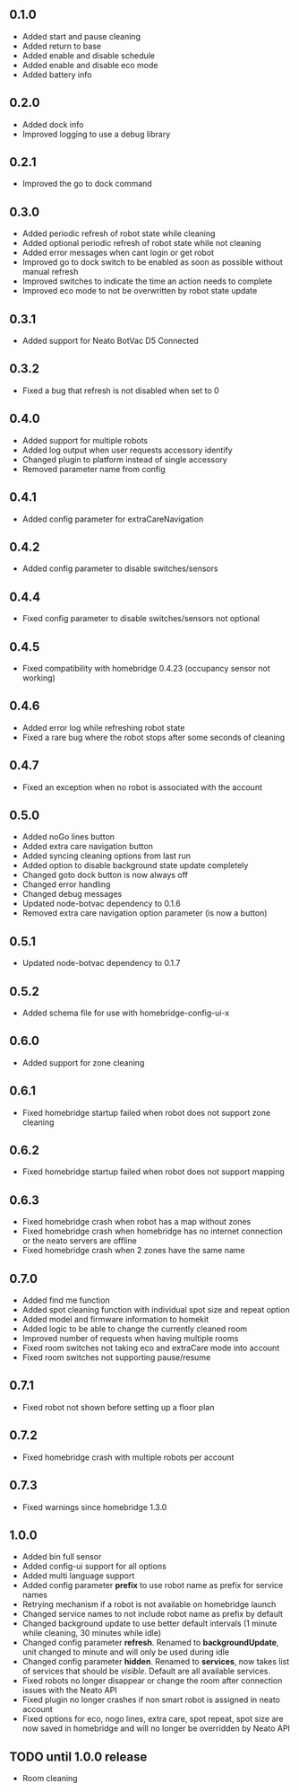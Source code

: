 ## 0.1.0

* Added start and pause cleaning
* Added return to base
* Added enable and disable schedule
* Added enable and disable eco mode
* Added battery info

## 0.2.0

* Added dock info
* Improved logging to use a debug library

## 0.2.1

* Improved the go to dock command

## 0.3.0

* Added periodic refresh of robot state while cleaning
* Added optional periodic refresh of robot state while not cleaning
* Added error messages when cant login or get robot
* Improved go to dock switch to be enabled as soon as possible without manual refresh
* Improved switches to indicate the time an action needs to complete
* Improved eco mode to not be overwritten by robot state update

## 0.3.1

* Added support for Neato BotVac D5 Connected

## 0.3.2

* Fixed a bug that refresh is not disabled when set to 0

## 0.4.0

* Added support for multiple robots
* Added log output when user requests accessory identify
* Changed plugin to platform instead of single accessory
* Removed parameter name from config

## 0.4.1

* Added config parameter for extraCareNavigation

## 0.4.2

* Added config parameter to disable switches/sensors

## 0.4.4

* Fixed config parameter to disable switches/sensors not optional

## 0.4.5

* Fixed compatibility with homebridge 0.4.23 (occupancy sensor not working)

## 0.4.6

* Added error log while refreshing robot state
* Fixed a rare bug where the robot stops after some seconds of cleaning

## 0.4.7

* Fixed an exception when no robot is associated with the account

## 0.5.0

* Added noGo lines button
* Added extra care navigation button
* Added syncing cleaning options from last run
* Added option to disable background state update completely
* Changed goto dock button is now always off
* Changed error handling
* Changed debug messages
* Updated node-botvac dependency to 0.1.6
* Removed extra care navigation option parameter (is now a button)

## 0.5.1

* Updated node-botvac dependency to 0.1.7

## 0.5.2

* Added schema file for use with homebridge-config-ui-x

## 0.6.0

* Added support for zone cleaning

## 0.6.1

* Fixed homebridge startup failed when robot does not support zone cleaning

## 0.6.2

* Fixed homebridge startup failed when robot does not support mapping

## 0.6.3

* Fixed homebridge crash when robot has a map without zones
* Fixed homebridge crash when homebridge has no internet connection or the neato servers are offline
* Fixed homebridge crash when 2 zones have the same name

## 0.7.0

* Added find me function
* Added spot cleaning function with individual spot size and repeat option
* Added model and firmware information to homekit
* Added logic to be able to change the currently cleaned room
* Improved number of requests when having multiple rooms
* Fixed room switches not taking eco and extraCare mode into account
* Fixed room switches not supporting pause/resume

## 0.7.1
* Fixed robot not shown before setting up a floor plan

## 0.7.2
* Fixed homebridge crash with multiple robots per account

## 0.7.3
* Fixed warnings since homebridge 1.3.0

## 1.0.0
* Added bin full sensor
* Added config-ui support for all options
* Added multi language support
* Added config parameter **prefix** to use robot name as prefix for service names
* Retrying mechanism if a robot is not available on homebridge launch
* Changed service names to not include robot name as prefix by default
* Changed background update to use better default intervals (1 minute while cleaning, 30 minutes while idle)
* Changed config parameter **refresh**. Renamed to **backgroundUpdate**, unit changed to minute and will only be used during idle
* Changed config parameter **hidden**. Renamed to **services**, now takes list of services that should be _visible_. Default are all available services.
* Fixed robots no longer disappear or change the room after connection issues with the Neato API
* Fixed plugin no longer crashes if non smart robot is assigned in neato account
* Fixed options for eco, nogo lines, extra care, spot repeat, spot size are now saved in homebridge and will no longer be overridden by Neato API

## TODO until 1.0.0 release
* Room cleaning